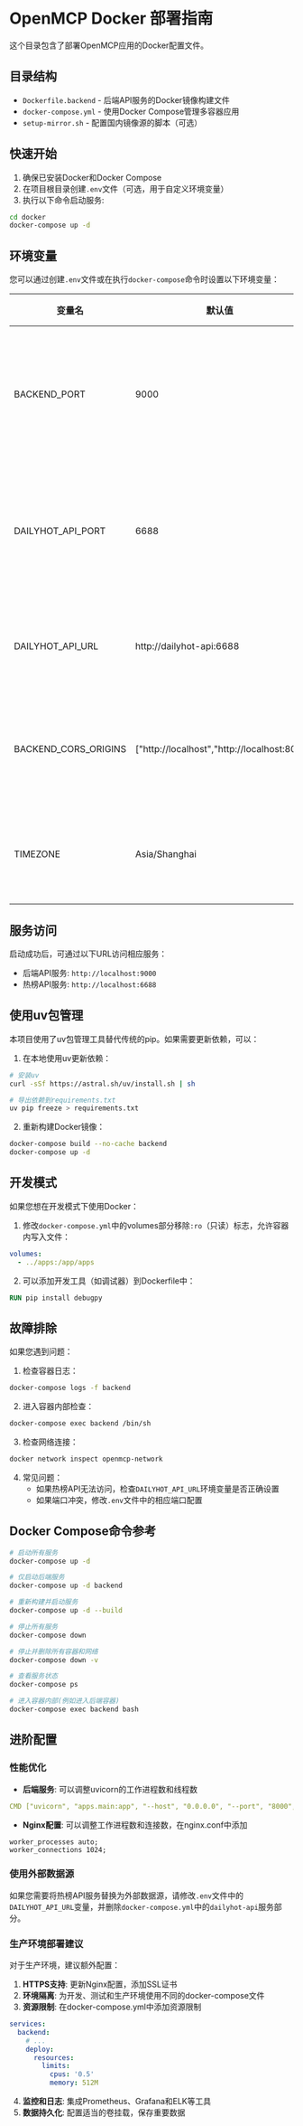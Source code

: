 # OpenMCP Docker 部署指南

这个目录包含了部署OpenMCP应用的Docker配置文件。

## 目录结构

- `Dockerfile.backend` - 后端API服务的Docker镜像构建文件
- `docker-compose.yml` - 使用Docker Compose管理多容器应用
- `setup-mirror.sh` - 配置国内镜像源的脚本（可选）

## 快速开始

1. 确保已安装Docker和Docker Compose
2. 在项目根目录创建`.env`文件（可选，用于自定义环境变量）
3. 执行以下命令启动服务:

```bash
cd docker
docker-compose up -d
```

## 环境变量

您可以通过创建`.env`文件或在执行`docker-compose`命令时设置以下环境变量：

| 变量名 | 默认值 | 描述 |
|--------|--------|------|
| BACKEND_PORT | 9000 | 后端API服务的对外端口 |
| DAILYHOT_API_PORT | 6688 | 热榜API服务的对外端口 |
| DAILYHOT_API_URL | http://dailyhot-api:6688 | 热榜API服务的URL |
| BACKEND_CORS_ORIGINS | ["http://localhost","http://localhost:80"] | 允许跨域访问的源 |
| TIMEZONE | Asia/Shanghai | 容器的时区设置 |

## 服务访问

启动成功后，可通过以下URL访问相应服务：

- 后端API服务: `http://localhost:9000`
- 热榜API服务: `http://localhost:6688`

## 使用uv包管理

本项目使用了uv包管理工具替代传统的pip。如果需要更新依赖，可以：

1. 在本地使用uv更新依赖：
```bash
# 安装uv
curl -sSf https://astral.sh/uv/install.sh | sh

# 导出依赖到requirements.txt
uv pip freeze > requirements.txt
```

2. 重新构建Docker镜像：
```bash
docker-compose build --no-cache backend
docker-compose up -d
```

## 开发模式

如果您想在开发模式下使用Docker：

1. 修改`docker-compose.yml`中的volumes部分移除`:ro`（只读）标志，允许容器内写入文件：
```yaml
volumes:
  - ../apps:/app/apps
```

2. 可以添加开发工具（如调试器）到Dockerfile中：
```dockerfile
RUN pip install debugpy
```

## 故障排除

如果您遇到问题：

1. 检查容器日志：
```bash
docker-compose logs -f backend
```

2. 进入容器内部检查：
```bash
docker-compose exec backend /bin/sh
```

3. 检查网络连接：
```bash
docker network inspect openmcp-network
```

4. 常见问题：
   - 如果热榜API无法访问，检查`DAILYHOT_API_URL`环境变量是否正确设置
   - 如果端口冲突，修改`.env`文件中的相应端口配置

## Docker Compose命令参考

```bash
# 启动所有服务
docker-compose up -d

# 仅启动后端服务
docker-compose up -d backend

# 重新构建并启动服务
docker-compose up -d --build

# 停止所有服务
docker-compose down

# 停止并删除所有容器和网络
docker-compose down -v

# 查看服务状态
docker-compose ps

# 进入容器内部(例如进入后端容器)
docker-compose exec backend bash
```

## 进阶配置

### 性能优化

- **后端服务**: 可以调整uvicorn的工作进程数和线程数
```yaml
CMD ["uvicorn", "apps.main:app", "--host", "0.0.0.0", "--port", "8000", "--workers", "4"]
```

- **Nginx配置**: 可以调整工作进程数和连接数，在nginx.conf中添加
```
worker_processes auto;
worker_connections 1024;
```

### 使用外部数据源

如果您需要将热榜API服务替换为外部数据源，请修改`.env`文件中的`DAILYHOT_API_URL`变量，并删除`docker-compose.yml`中的`dailyhot-api`服务部分。

### 生产环境部署建议

对于生产环境，建议额外配置：

1. **HTTPS支持**: 更新Nginx配置，添加SSL证书
2. **环境隔离**: 为开发、测试和生产环境使用不同的docker-compose文件
3. **资源限制**: 在docker-compose.yml中添加资源限制
```yaml
services:
  backend:
    # ...
    deploy:
      resources:
        limits:
          cpus: '0.5'
          memory: 512M
```
4. **监控和日志**: 集成Prometheus、Grafana和ELK等工具
5. **数据持久化**: 配置适当的卷挂载，保存重要数据 